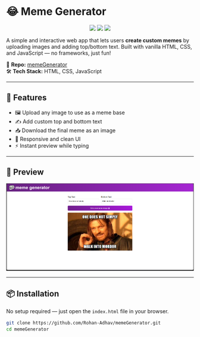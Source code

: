 # 😂 Meme Generator

<p align="center">
  <img src="https://cdn.jsdelivr.net/gh/devicons/devicon/icons/html5/html5-original.svg" width="40" />
  <img src="https://cdn.jsdelivr.net/gh/devicons/devicon/icons/css3/css3-original.svg" width="40" />
  <img src="https://cdn.jsdelivr.net/gh/devicons/devicon/icons/javascript/javascript-original.svg" width="40" />
</p>

A simple and interactive web app that lets users **create custom memes** by uploading images and adding top/bottom text. Built with vanilla HTML, CSS, and JavaScript — no frameworks, just fun!

📁 **Repo:** [memeGenerator](https://github.com/Rohan-Adhav/memeGenerator.git)  
🛠️ **Tech Stack:** HTML, CSS, JavaScript

---

## 🚀 Features

- 🖼️ Upload any image to use as a meme base  
- ✍️ Add custom top and bottom text  
- 📥 Download the final meme as an image  
- 🎨 Responsive and clean UI  
- ⚡ Instant preview while typing

---

## 📸 Preview

<p align="center">
  <img src="./Screenshot 2025-08-13 165252.png" alt="Meme Generator UI" width="700"/>
</p>



---

## 📦 Installation

No setup required — just open the `index.html` file in your browser.

```bash
git clone https://github.com/Rohan-Adhav/memeGenerator.git
cd memeGenerator
